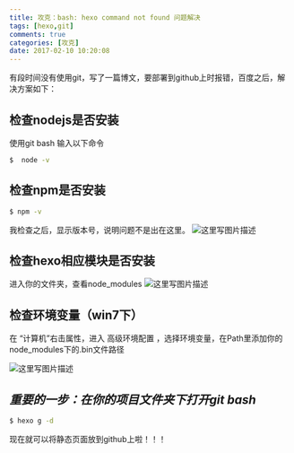 ```yaml
---
title: 攻克：bash: hexo command not found 问题解决
tags: [hexo,git]
comments: true
categories: [攻克]
date: 2017-02-10 10:20:08
---
```

有段时间没有使用git，写了一篇博文，要部署到github上时报错，百度之后，解决方案如下：

## 检查nodejs是否安装
使用git bash 输入以下命令
``` bash
$  node -v
```

## 检查npm是否安装

``` bash
$ npm -v
```
我检查之后，显示版本号，说明问题不是出在这里。
![这里写图片描述](http://img.blog.csdn.net/20170220124246732?watermark/2/text/aHR0cDovL2Jsb2cuY3Nkbi5uZXQva2l0dG93YW5n/font/5a6L5L2T/fontsize/400/fill/I0JBQkFCMA==/dissolve/70/gravity/SouthEast)
## 检查hexo相应模块是否安装
进入你的文件夹，查看node_modules
![这里写图片描述](http://img.blog.csdn.net/20170220125529072?watermark/2/text/aHR0cDovL2Jsb2cuY3Nkbi5uZXQva2l0dG93YW5n/font/5a6L5L2T/fontsize/400/fill/I0JBQkFCMA==/dissolve/70/gravity/SouthEast)
## 检查环境变量（win7下）
在 “计算机”右击属性，进入 高级环境配置 ，选择环境变量，在Path里添加你的node_modules下的.bin文件路径

![这里写图片描述](http://img.blog.csdn.net/20170220125703957?watermark/2/text/aHR0cDovL2Jsb2cuY3Nkbi5uZXQva2l0dG93YW5n/font/5a6L5L2T/fontsize/400/fill/I0JBQkFCMA==/dissolve/70/gravity/SouthEast)


## *重要的一步：在你的项目文件夹下打开git bash*

``` bash
$ hexo g -d
```
现在就可以将静态页面放到github上啦！！！